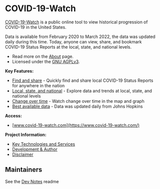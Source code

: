 
# COVID-19-Watch

[COVID-19-Watch](https://www.covid-19-watch.com) is a public online tool to view historical progression of COVID-19 in the United States.

Data is available from February 2020 to March 2022, the data was updated daily during this time. Today, anyone can view, share, and bookmark COVID-19 Status Reports at the local, state, and national levels.

- Read more on the [About](https://www.covid-19-watch.com/#/about) page.
- Licensed under the [GNU AGPLv3](LICENSE).

**Key Features:**

- [Find and share](https://www.covid-19-watch.com/#/about#find-and-share) - Quickly find and share local COVID-19 Status Reports for anywhere in the nation
- [Local, state, and national](https://www.covid-19-watch.com/#/about#local-state-national) - Explore data and trends at local, state, and national levels
- [Change over time](https://www.covid-19-watch.com/#/about#change-over-time) - Watch change over time in the map and graph
- [Best available data](https://www.covid-19-watch.com/#/about#best-available-data) - Data was updated daily from Johns Hopkins

**Access:**

- [www.covid-19-watch.com](https://www.covid-19-watch.com/)

**Project Information:**

- [Key Technologies and Services](https://www.covid-19-watch.com/#/about#key-technologies-services)
- [Development & Author](https://www.covid-19-watch.com/#/about#development-author)
- [Disclaimer](https://www.covid-19-watch.com/#/about#disclaimer)

## Maintainers

See the [Dev Notes](./dev-journal/dev-notes.md) readme
